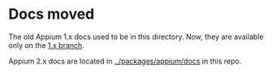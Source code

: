 # Docs moved

The old Appium 1.x docs used to be in this directory. Now, they are available only on the [1.x
branch](https://github.com/appium/appium/tree/1.x/docs).

Appium 2.x docs are located in [../packages/appium/docs](packages/appium/docs) in this repo.
